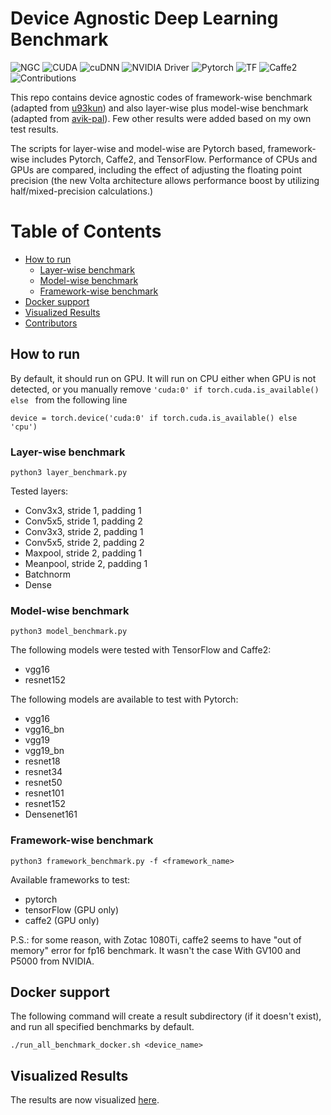 # Device Agnostic Deep Learning Benchmark

![NGC](https://img.shields.io/badge/ngc-18.09--py3-%2374b71b.svg)
![CUDA](https://img.shields.io/badge/cuda-10.0-%2374b71b.svg)
![cuDNN](https://img.shields.io/badge/cudnn-7.3.0-%2374b71b.svg)
![NVIDIA Driver](https://img.shields.io/badge/nvidia%20driver-410.57-%2374b71b.svg)
![Pytorch](https://img.shields.io/badge/pytorch-0.4.1%2B-%23ee4c2c.svg)
![TF](https://img.shields.io/badge/tensorflow-1.10.0-orange.svg)
![Caffe2](https://img.shields.io/badge/caffe2-0.8.1-%2325376b.svg)
![Contributions](https://img.shields.io/badge/contributions-welcome-lightgrey.svg)

This repo contains device agnostic codes of framework-wise benchmark (adapted from [u93kun](https://github.com/u39kun/deep-learning-benchmark)) and also layer-wise plus model-wise benchmark (adapted from [avik-pal](https://github.com/avik-pal/DeepLearningBenchmarks)).
Few other results were added based on my own test results. 

The scripts for layer-wise and model-wise are Pytorch based, framework-wise includes Pytorch, Caffe2, and TensorFlow.
Performance of CPUs and GPUs are compared, including the effect of adjusting the floating point precision (the new Volta architecture allows performance boost by utilizing half/mixed-precision calculations.)

# Table of Contents
<!-- TOC -->

- [How to run](#how-to-run)
    - [Layer-wise benchmark](#layer-wise-benchmark)
    - [Model-wise benchmark](#model-wise-benchmark)
    - [Framework-wise benchmark](#framework-wise-benchmark)
- [Docker support](#docker-support)
- [Visualized Results](#visualized-results)
- [Contributors](#contributors)

<!-- /TOC -->

## How to run

By default, it should run on GPU.
It will run on CPU either when GPU is not detected, or 
you manually remove `'cuda:0' if torch.cuda.is_available() else ` from the following line

```
device = torch.device('cuda:0' if torch.cuda.is_available() else 'cpu')
```

### Layer-wise benchmark

```
python3 layer_benchmark.py
```

Tested layers:
* Conv3x3, stride 1, padding 1
* Conv5x5, stride 1, padding 2
* Conv3x3, stride 2, padding 1
* Conv5x5, stride 2, padding 2
* Maxpool, stride 2, padding 1
* Meanpool, stride 2, padding 1
* Batchnorm
* Dense

### Model-wise benchmark

```
python3 model_benchmark.py
```

The following models were tested with TensorFlow and Caffe2:
* vgg16
* resnet152

The following models are available to test with Pytorch:
* vgg16 
* vgg16_bn
* vgg19
* vgg19_bn
* resnet18
* resnet34
* resnet50
* resnet101
* resnet152
* Densenet161

### Framework-wise benchmark

```
python3 framework_benchmark.py -f <framework_name>
```

Available frameworks to test:
* pytorch
* tensorFlow (GPU only)
* caffe2 (GPU only)

P.S.: for some reason, with Zotac 1080Ti, caffe2 seems to have "out of memory" error for fp16 benchmark. It wasn't the case With GV100 and P5000 from NVIDIA.

## Docker support

The following command will create a result subdirectory (if it doesn't exist), and run all specified benchmarks by default.

```
./run_all_benchmark_docker.sh <device_name>
```

## Visualized Results

The results are now visualized [here](https://noxouille.github.io/tech/2018/07/22/gpu-benchmark/).
